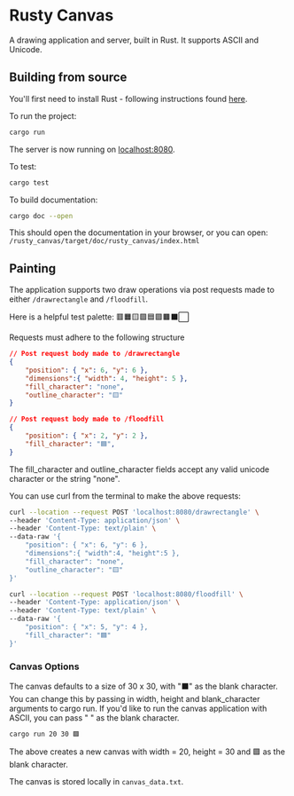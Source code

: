# Rusty Canvas

A drawing application and server, built in Rust.
It supports ASCII and Unicode.

## Building from source

You'll first need to install Rust - following instructions found [here](https://www.rust-lang.org/tools/install).

To run the project:
```bash
cargo run
```

The server is now running on [localhost:8080](`localhost:8080`).

To test:
```bash
cargo test
```

To build documentation:
```bash
cargo doc --open
```

This should open the documentation in your browser, or you can open:
`/rusty_canvas/target/doc/rusty_canvas/index.html`

## Painting

The application supports two draw operations via post requests made to either `/drawrectangle` and `/floodfill`.

Here is a helpful test palette: 🟥🟧🟨🟩🟦🟪🟫⬛⬜

Requests must adhere to the following structure

```json
// Post request body made to /drawrectangle
{
    "position": { "x": 6, "y": 6 },
    "dimensions":{ "width": 4, "height": 5 },
    "fill_character": "none", 
    "outline_character": "🟨"
}

// Post request body made to /floodfill
{
    "position": { "x": 2, "y": 2 },
    "fill_character": "🟦", 
}
```

The fill_character and outline_character fields accept any valid unicode character or the string "none".

You can use curl from the terminal to make the above requests:

```bash
curl --location --request POST 'localhost:8080/drawrectangle' \
--header 'Content-Type: application/json' \
--header 'Content-Type: text/plain' \
--data-raw '{
    "position": { "x": 6, "y": 6 },
    "dimensions":{ "width":4, "height":5 },
    "fill_character": "none", 
    "outline_character": "🟨"
}'
```

```bash
curl --location --request POST 'localhost:8080/floodfill' \
--header 'Content-Type: application/json' \
--header 'Content-Type: text/plain' \
--data-raw '{
    "position": { "x": 5, "y": 4 },
    "fill_character": "🟦"
}'
```

### Canvas Options

The canvas defaults to a size of 30 x 30, with "⬛" as the blank character.
You can change this by passing in width, height and blank_character arguments to cargo run.
If you'd like to run the canvas application with ASCII, you can pass " " as the blank character.

```bash
cargo run 20 30 🟪
```
The above creates a new canvas with width = 20, height = 30 and 🟪 as the blank character.

The canvas is stored locally in `canvas_data.txt`.